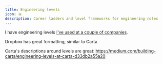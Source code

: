 ```yaml
---
title: Engineering levels
icon: 📊
description: Career ladders and level frameworks for engineering roles
---
```


I have engineering levels [I've used at a couple of companies](https://www.rubick.com/engineering-levels/).

Dropbox has great formatting, similar to Carta.

Carta's descriptions around levels are great: https://medium.com/building-carta/engineering-levels-at-carta-d33db2a55a20

